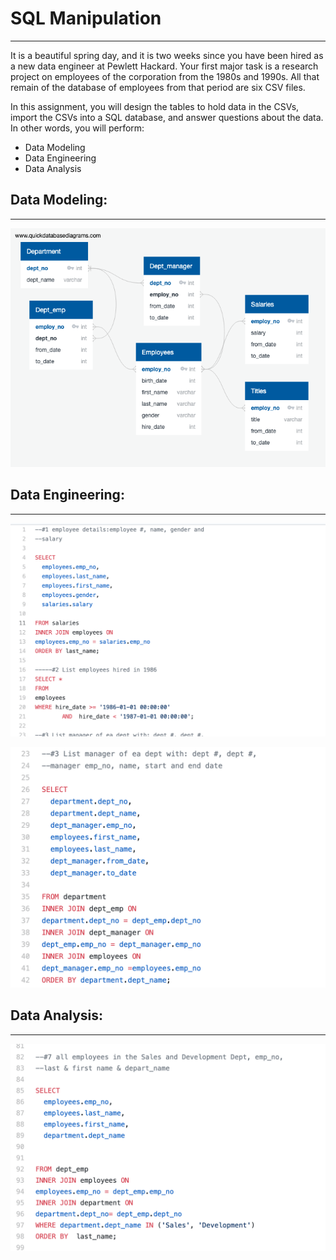# SQL Manipulation
---------

It is a beautiful spring day, and it is two weeks since you have been hired as a new data engineer at Pewlett Hackard. Your first major task is a research project on employees of the corporation from the 1980s and 1990s. All that remain of the database of employees from that period are six CSV files.

In this assignment, you will design the tables to hold data in the CSVs, import the CSVs into a SQL database, and answer questions about the data. In other words, you will perform:


* Data Modeling
* Data Engineering
* Data Analysis


## Data Modeling:
------------
![GitHub Logo](/images/Employee_Db_ERD.png)

## Data Engineering:
---------
![GitHub Logo](/images/Fig1.png)

![GitHub Logo](/images/Fig2.png)

## Data Analysis:
---------

![GitHub Logo](/images/Fig3.png)

